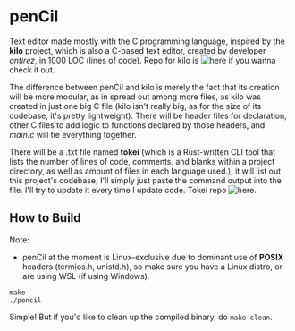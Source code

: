 # penCil

Text editor made mostly with the C programming language, inspired by the **kilo** project, which is also a C-based text editor, created by developer *antirez*, in 1000 LOC (lines of code).
Repo for kilo is ![here](https://github.com/antirez/kilo) if you wanna check it out.

The difference between penCil and kilo is merely the fact that its creation will be more modular, as in spread out among more files, as kilo was created in just one big C file (kilo isn't really big, as for the size of its codebase, it's pretty lightweight).
There will be header files for declaration, other C files to add logic to functions declared by those headers, and *main.c* will tie everything together.

There will be a .txt file named **tokei** (which is a Rust-written CLI tool that lists the number of lines of code, comments, and blanks within a project directory, as well as amount of files in each language used.),
it will list out this project's codebase; I'll simply just paste the command output into the file. I'll try to update it every time I update code.
Tokei repo ![here](https://github.com/XAMPPRocky/tokei).

## How to Build

Note:
- penCil at the moment is Linux-exclusive due to dominant use of **POSIX** headers (termios.h, unistd.h), so make sure you have a Linux distro, or are using WSL (if using Windows).

```
make
./pencil
```

Simple! But if you'd like to clean up the compiled binary, do ```make clean```.
